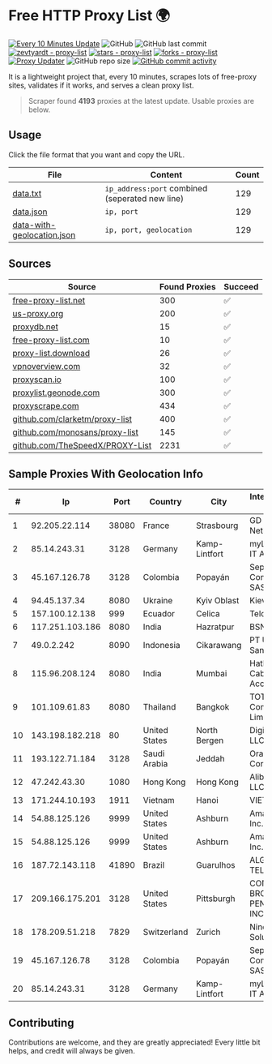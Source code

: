 
# Free HTTP Proxy List 🌍

[![Every 10 Minutes Update](https://github.com/mertguvencli/http-proxy-list/actions/workflows/main.yml/badge.svg?branch=main)](https://github.com/mertguvencli/http-proxy-list/actions/workflows/main.yml)
![GitHub](https://img.shields.io/github/license/mertguvencli/http-proxy-list)
![GitHub last commit](https://img.shields.io/github/last-commit/mertguvencli/http-proxy-list)
[![zevtyardt - proxy-list](https://img.shields.io/static/v1?label=zevtyardt&message=proxy-list&color=blue&logo=github)](https://github.com/zevtyardt/proxy-list "Go to GitHub repo")
[![stars - proxy-list](https://img.shields.io/github/stars/zevtyardt/proxy-list?style=social)](https://github.com/zevtyardt/proxy-list)
[![forks - proxy-list](https://img.shields.io/github/forks/zevtyardt/proxy-list?style=social)](https://github.com/zevtyardt/proxy-list)
[![Proxy Updater](https://github.com/zevtyardt/proxy-list/workflows/Proxy%20Updater/badge.svg)](https://github.com/zevtyardt/proxy-list/actions?query=workflow:"Proxy+Updater")
![GitHub repo size](https://img.shields.io/github/repo-size/zevtyardt/proxy-list)
[![GitHub commit activity](https://img.shields.io/github/commit-activity/m/zevtyardt/proxy-list?logo=commits)](https://github.com/zevtyardt/proxy-list/commits/main)

It is a lightweight project that, every 10 minutes, scrapes lots of free-proxy sites, validates if it works, and serves a clean proxy list.

> Scraper found **4193** proxies at the latest update. Usable proxies are below.

## Usage

Click the file format that you want and copy the URL.

|File|Content|Count|
|----|-------|-----|
|[data.txt](https://raw.githubusercontent.com/mertguvencli/http-proxy-list/main/proxy-list/data.txt)|`ip_address:port` combined (seperated new line)|129|
|[data.json](https://raw.githubusercontent.com/mertguvencli/http-proxy-list/main/proxy-list/data.json)|`ip, port`|129|
|[data-with-geolocation.json](https://raw.githubusercontent.com/mertguvencli/http-proxy-list/main/proxy-list/data-with-geolocation.json)|`ip, port, geolocation`|129|

## Sources

|Source|Found Proxies|Succeed|
|------|-------------|-------|
|[free-proxy-list.net](https://free-proxy-list.net)|300|✅|
|[us-proxy.org](https://www.us-proxy.org)|200|✅|
|[proxydb.net](http://proxydb.net)|15|✅|
|[free-proxy-list.com](https://free-proxy-list.com/?page=&port=&type%5B%5D=http&type%5B%5D=https&up_time=0&search=Search)|10|✅|
|[proxy-list.download](https://www.proxy-list.download/HTTP)|26|✅|
|[vpnoverview.com](https://vpnoverview.com/privacy/anonymous-browsing/free-proxy-servers)|32|✅|
|[proxyscan.io](https://www.proxyscan.io)|100|✅|
|[proxylist.geonode.com](https://proxylist.geonode.com/api/proxy-list?limit=300&page=1&sort_by=lastChecked&sort_type=desc&protocols=http,https)|300|✅|
|[proxyscrape.com](https://api.proxyscrape.com/v2/?request=displayproxies&protocol=http&timeout=10000&country=all&ssl=all&anonymity=all)|434|✅|
|[github.com/clarketm/proxy-list](https://raw.githubusercontent.com/clarketm/proxy-list/master/proxy-list-raw.txt)|400|✅|
|[github.com/monosans/proxy-list](https://raw.githubusercontent.com/monosans/proxy-list/main/proxies/http.txt)|145|✅|
|[github.com/TheSpeedX/PROXY-List](https://raw.githubusercontent.com/TheSpeedX/PROXY-List/master/http.txt)|2231|✅|


## Sample Proxies With Geolocation Info

|#|Ip|Port|Country|City|Internet Service Provider|
|-|--|----|-------|----|-------------------------|
|1|92.205.22.114|38080|France|Strasbourg|GD MASS Network|
|2|85.14.243.31|3128|Germany|Kamp-Lintfort|myLoc managed IT AG|
|3|45.167.126.78|3128|Colombia|Popayán|Sepcom Comunicaciones SAS|
|4|94.45.137.34|8080|Ukraine|Kyiv Oblast|Kievline LLC|
|5|157.100.12.138|999|Ecuador|Celica|Telconet S.A|
|6|117.251.103.186|8080|India|Hazratpur|BSNL Internet|
|7|49.0.2.242|8090|Indonesia|Cikarawang|PT Usaha Adi Sanggoro|
|8|115.96.208.124|8080|India|Mumbai|Hathway IP over Cable Internet Access|
|9|101.109.61.83|8080|Thailand|Bangkok|TOT Public Company Limited|
|10|143.198.182.218|80|United States|North Bergen|DigitalOcean, LLC|
|11|193.122.71.184|3128|Saudi Arabia|Jeddah|Oracle Corporation|
|12|47.242.43.30|1080|Hong Kong|Hong Kong|Alibaba.com LLC|
|13|171.244.10.193|1911|Vietnam|Hanoi|VIETEL|
|14|54.88.125.126|9999|United States|Ashburn|Amazon.com, Inc.|
|15|54.88.125.126|9999|United States|Ashburn|Amazon.com, Inc.|
|16|187.72.143.118|41890|Brazil|Guarulhos|ALGAR TELECOM S/A|
|17|209.166.175.201|3128|United States|Pittsburgh|CONTINENTAL BROADBAND PENNSYLVANIA, INC.|
|18|178.209.51.218|7829|Switzerland|Zurich|Nine Internet Solutions AG|
|19|45.167.126.78|3128|Colombia|Popayán|Sepcom Comunicaciones SAS|
|20|85.14.243.31|3128|Germany|Kamp-Lintfort|myLoc managed IT AG|



## Contributing

Contributions are welcome, and they are greatly appreciated! Every
little bit helps, and credit will always be given.

